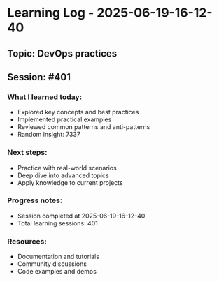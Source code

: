 # Learning Log - 2025-06-19-16-12-40

## Topic: DevOps practices
## Session: #401

### What I learned today:
- Explored key concepts and best practices
- Implemented practical examples  
- Reviewed common patterns and anti-patterns
- Random insight: 7337

### Next steps:
- Practice with real-world scenarios
- Deep dive into advanced topics
- Apply knowledge to current projects

### Progress notes:
- Session completed at 2025-06-19-16-12-40
- Total learning sessions: 401

### Resources:
- Documentation and tutorials
- Community discussions
- Code examples and demos
